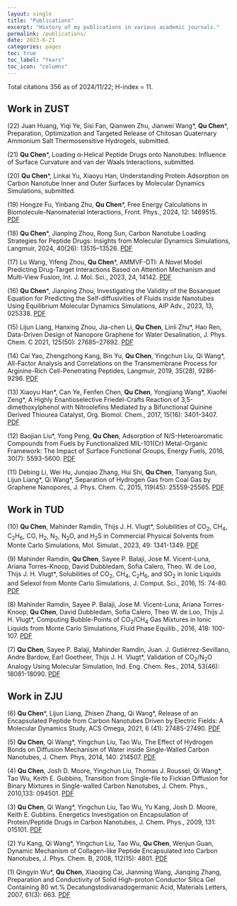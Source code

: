 ```yaml
---
layout: single
title: "Publications"
excerpt: "History of my publications in various academic journals."
permalink: /publications/
date: 2023-8-21
categories: pages
toc: true
toc_label: "Years"
toc_icon: "columns"
---
```


Total citations 356 as of 2024/11/22; H-index = 11.

## Work in ZUST
(22) Juan Huang, Yiqi Ye, Sisi Fan, Qianwen Zhu, Jianwei Wang\*, **Qu Chen**\*, Preparation, Optimization and Targeted Release of Chitosan Quaternary Ammonium Salt Thermosensitive Hydrogels, submitted.

(21) **Qu Chen***, Loading α-Helical Peptide Drugs onto Nanotubes: Influence of Surface Curvature and van der Waals Interactions, submitted.

(20) **Qu Chen***, Linkai Yu, Xiaoyu Han, Understanding Protein Adsorption on Carbon Nanotube Inner and Outer Surfaces by Molecular Dynamics Simulations, submitted.

(19) Hongze Fu, Yinbang Zhu, **Qu Chen***, Free Energy Calculations in Biomolecule-Nanomaterial Interactions, Front. Phys., 2024, 12: 1469515. [PDF](https://www.frontiersin.org/journals/physics/articles/10.3389/fphy.2024.1469515/full)

(18) **Qu Chen***, Jianping Zhou, Rong Sun, Carbon Nanotube Loading Strategies for Peptide Drugs: Insights from Molecular Dynamics Simulations, Langmuir, 2024, 40(26): 13515–13526. [PDF](https://pubs.acs.org/doi/10.1021/acs.langmuir.4c00973) 

(17) Lu Wang, Yifeng Zhou, **Qu Chen***, AMMVF-DTI: A Novel Model Predicting Drug-Target Interactions Based on Attention Mechanism and Multi-View Fusion, Int. J. Mol. Sci., 2023, 24, 14142. [PDF](https://www.mdpi.com/1422-0067/24/18/14142)

(16) **Qu Chen***, Jianping Zhou, Investigating the Validity of the Bosanquet Equation for Predicting the Self-diffusivities of Fluids inside Nanotubes Using Equilibrium Molecular Dynamics Simulations, AIP Adv., 2023, 13, 025338. [PDF](https://pubs.aip.org/aip/adv/article/13/2/025338/2877685/Investigating-the-validity-of-the-Bosanquet)

(15) Lijun Liang, Hanxing Zhou, Jia-chen Li, **Qu Chen**, Linli Zhu*, Hao Ren, Data-Driven Design of Nanopore Graphene for Water Desalination, J. Phys. Chem. C 2021, 125(50): 27685–27692. [PDF](https://pubs.acs.org/doi/10.1021/acs.jpcc.1c09470)

(14) Cai Yao, Zhengzhong Kang, Bin Yu, **Qu Chen**, Yingchun Liu, Qi Wang*, All-Factor Analysis and Correlations on the Transmembrane Process for Arginine-Rich Cell-Penetrating Peptides, Langmuir, 2019, 35(28), 9286-9296. [PDF](https://pubs.acs.org/doi/10.1021/acs.langmuir.9b01169)

(13) Xiaoyu Han\*, Can Ye, Fenfen Chen, **Qu Chen**, Yongjiang Wang\*, Xiaofei Zeng\*, A Highly Enantioselective Friedel-Crafts Reaction of 3,5-dimethoxylphenol with Nitroolefins Mediated by a Bifunctional Quinine Derived Thiourea Catalyst, Org. Biomol. Chem., 2017, 15(16): 3401-3407. [PDF](https://pubs.rsc.org/en/content/articlelanding/2017/ob/c7ob00372b)

(12) Baojian Liu*, Yong Peng, **Qu Chen**, Adsorption of N/S-Heteroaromatic Compounds from Fuels by Functionalized MIL-101(Cr) Metal-Organic Framework: The Impact of Surface Functional Groups, Energy Fuels, 2016, 30(7): 5593-5600. [PDF](https://pubs.acs.org/doi/10.1021/acs.energyfuels.6b00858)

(11) Debing Li, Wei Hu, Junqiao Zhang, Hui Shi, **Qu Chen**, Tianyang Sun, Lijun Liang\*, Qi Wang\*, Separation of Hydrogen Gas from Coal Gas by Graphene Nanopores, J. Phys. Chem. C, 2015, 119(45): 25559-25565. [PDF](https://pubs.acs.org/doi/10.1021/acs.jpcc.5b06165)

## Work in TUD
(10) **Qu Chen**, Mahinder Ramdin, Thijs J. H. Vlugt*, Solubilities of CO<sub>2</sub>, CH<sub>4</sub>, C<sub>2</sub>H<sub>6</sub>, CO, H<sub>2</sub>, N<sub>2</sub>, N<sub>2</sub>O, and H<sub>2</sub>S in Commercial Physical Solvents from Monte Carlo Simulations, Mol. Simulat., 2023, 49: 1341-1349. [PDF](https://www.tandfonline.com/doi/full/10.1080/08927022.2023.2228918)

(9) Mahinder Ramdin, **Qu Chen**, Sayee P. Balaji, Jose M. Vicent-Luna, Ariana Torres-Knoop, David Dubbledam, Sofia Calero, Theo. W. de Loo, Thijs J. H. Vlugt*, Solubilities of CO<sub>2</sub>, CH<sub>4</sub>, C<sub>2</sub>H<sub>6</sub>, and SO<sub>2</sub> in Ionic Liquids and Selexol from Monte Carlo Simulations, J. Comput. Sci., 2016, 15: 74-80. [PDF](https://www.sciencedirect.com/science/article/abs/pii/S1877750315300168)

(8) Mahinder Ramdin, Sayee P. Balaji, Jose M. Vicent-Luna, Ariana Torres-Knoop, **Qu Chen**, David Dubbledam, Sofia Calero, Theo W. de Loo, Thijs J. H. Vlugt*, Computing Bubble-Points of CO<sub>2</sub>/CH<sub>4</sub> Gas Mixtures in Ionic Liquids from Monte Carlo Simulations, Fluid Phase Equilib., 2016, 418: 100-107. [PDF](https://www.sciencedirect.com/science/article/abs/pii/S0378381215301461)

(7) **Qu Chen**, Sayee P. Balaji, Mahinder Ramdin, Juan. J. Gutiérrez-Sevillano, Andre Bardow, Earl Goetheer, Thijs J. H. Vlugt*, Validation of CO<sub>2</sub>/N<sub>2</sub>O Analogy Using Molecular Simulation, Ind. Eng. Chem. Res., 2014, 53(46): 18081-18090. [PDF](https://pubs.acs.org/doi/10.1021/ie503488n)

## Work in ZJU
(6) **Qu Chen**\*, Lijun Liang, Zhisen Zhang, Qi Wang\*, Release of an Encapsulated Peptide from Carbon Nanotubes Driven by Electric Fields: A Molecular Dynamics Study, ACS Omega, 2021, 6 (41): 27485-27490. [PDF](https://pubs.acs.org/doi/10.1021/acsomega.1c04436)

(5) **Qu Chen**, Qi Wang*, Yingchun Liu, Tao Wu, The Effect of Hydrogen Bonds on Diffusion Mechanism of Water inside Single-Walled Carbon Nanotubes, J. Chem. Phys, 2014, 140: 214507. [PDF](https://pubs.aip.org/aip/jcp/article-abstract/140/21/214507/566652/The-effect-of-hydrogen-bonds-on-diffusion?redirectedFrom=fulltext)

(4) **Qu Chen**, Josh D. Moore, Yingchun Liu, Thomas J. Roussel, Qi Wang*, Tao Wu, Keith E. Gubbins, Transition from Single-file to Fickian Diffusion for Binary Mixtures in Single-walled Carbon Nanotubes, J. Chem. Phys., 2010,133: 094501. [PDF](https://pubs.aip.org/aip/jcp/article-abstract/133/9/094501/189022/Transition-from-single-file-to-Fickian-diffusion?redirectedFrom=fulltext)

(3) **Qu Chen**, Qi Wang*, Yingchun Liu, Tao Wu, Yu Kang, Josh D. Moore, Keith E. Gubbins. Energetics Investigation on Encapsulation of Protein/Peptide Drugs in Carbon Nanotubes, J. Chem. Phys., 2009, 131: 015101. [PDF](https://pubs.aip.org/aip/jcp/article-abstract/131/1/015101/188181/Energetics-investigation-on-encapsulation-of?redirectedFrom=fulltext)

(2) Yu Kang, Qi Wang*, Yingchun Liu, Tao Wu, **Qu Chen**, Wenjun Guan, Dynamic Mechanism of Collagen-like Peptide Encapsulated into Carbon Nanotubes, J. Phys. Chem. B, 2008, 112(15): 4801. [PDF](https://pubs.acs.org/doi/10.1021/jp711392g)

(1) Qingyin Wu*, **Qu Chen**, Xiaoqing Cai, Jianming Wang, Jianqing Zhang, Preparation and Conductivity of Solid High-proton Conductor Silica Gel Containing 80 wt.% Decatungstodivanadogermanic Acid, Materials Letters, 2007, 61(3): 663. [PDF](https://www.sciencedirect.com/science/article/abs/pii/S0167577X06006331)
